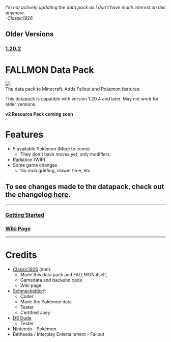 _I'm not actively updating the data pack as I don't have much interest on this anymore._<br>
_-Classic1926_

## Older Versions
### [1.20.2](https://github.com/ClassicBoost/FALLMON-in-Minecraft/tree/1.20.2-Legacy)
# FALLMON Data Pack
![](https://cdn.discordapp.com/attachments/1175476820322291774/1208616884363075605/title.png?ex=661b4e30&is=6608d930&hm=3fd31b3b1974a275ae9ee092230879dd470d4c6cce72323136273cf959219d96&)<br>
The data pack to Minecraft. Adds Fallout and Pokemon features.

This datapack is capatible with version 1.20.4 and later. May not work for older versions.

**v2 Resource Pack coming soon**

# Features
* 5 available Pokémon (More to come)
   * They don't have moves yet, only modifiers.
* Radiation (WIP)
* Some game changes
  * No mob griefing, slower time, etc.
## To see changes made to the datapack, check out the changelog [here](https://github.com/ClassicBoost/FALLMON-Data-Pack/blob/main/CHANGELOG.md).
-----------------------------------------------
### [Getting Started](https://github.com/ClassicBoost/FALLMON-Data-Pack/wiki/Getting-Started)<br>
### [Wiki Page](https://github.com/ClassicBoost/FALLMON-Data-Pack/wiki)<br>
-----------------------------------------------
# Credits
* [Classic1926](https://twitter.com/classic1926) (me!):
  * Made this data pack and FALLMON itself,
  * Gamedata and backend code
  * Wiki page
* [Schmeckeldorf](https://twitter.com/Schmeckeld0rf):
  * Coder
  * Made the Pokémon data
  * Tester
  * Certified Joey
* [DS Dude](https://twitter.com/DSDude3)
  * Tester
* Nintendo - Pokémon
* Bethesda / Interplay Entertainment - Fallout
